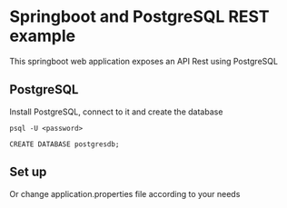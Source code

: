 # Springboot and PostgreSQL REST example

This springboot web application exposes an API Rest using PostgreSQL

## PostgreSQL

Install PostgreSQL, connect to it and create the database 

```shell
psql -U <password>

CREATE DATABASE postgresdb;
```
## Set up

Or change application.properties file according to your needs 
